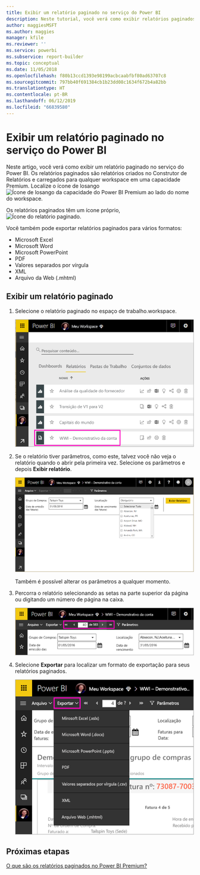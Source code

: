 ```yaml
---
title: Exibir um relatório paginado no serviço do Power BI
description: Neste tutorial, você verá como exibir relatórios paginados no serviço do Power BI.
author: maggiesMSFT
ms.author: maggies
manager: kfile
ms.reviewer: ''
ms.service: powerbi
ms.subservice: report-builder
ms.topic: conceptual
ms.date: 11/05/2018
ms.openlocfilehash: f80b13ccd1393e98199acbcaabfbf80ad63707c8
ms.sourcegitcommit: 797bb40f691384cb1b23dd08c1634f672b4a82bb
ms.translationtype: HT
ms.contentlocale: pt-BR
ms.lasthandoff: 06/12/2019
ms.locfileid: "66839580"
---
```

# <a name="view-a-paginated-report-in-the-power-bi-service"></a>Exibir um relatório paginado no serviço do Power BI

Neste artigo, você verá como exibir um relatório paginado no serviço do Power BI. Os relatórios paginados são relatórios criados no Construtor de Relatórios e carregados para qualquer workspace em uma capacidade Premium. Localize o ícone de losango ![Ícone de losango da capacidade do Power BI Premium](media/paginated-reports-save-to-power-bi-service/premium-diamond.png) ao lado do nome do workspace. 

Os relatórios paginados têm um ícone próprio, ![Ícone do relatório paginado](media/paginated-reports-view-power-bi-service/power-bi-paginated-report-icon.png).

Você também pode exportar relatórios paginados para vários formatos: 

- Microsoft Excel
- Microsoft Word
- Microsoft PowerPoint
- PDF
- Valores separados por vírgula
- XML
- Arquivo da Web (.mhtml)

## <a name="view-a-paginated-report"></a>Exibir um relatório paginado

1. Selecione o relatório paginado no espaço de trabalho.workspace.

    ![Relatório paginado no serviço do Power BI](media/paginated-reports-view-power-bi-service/power-bi-paginated-report-in-service.png)

2. Se o relatório tiver parâmetros, como este, talvez você não veja o relatório quando o abrir pela primeira vez. Selecione os parâmetros e depois **Exibir relatório**. 

     ![Seleção de parâmetros para exibição no relatório](media/paginated-reports-view-power-bi-service/power-bi-paginated-select-parameters.png)

    Também é possível alterar os parâmetros a qualquer momento.

1. Percorra o relatório selecionando as setas na parte superior da página ou digitando um número de página na caixa.
    
   ![Percorrer o relatório](media/paginated-reports-view-power-bi-service/power-bi-paginated-page-thru-report.png)

4. Selecione **Exportar** para localizar um formato de exportação para seus relatórios paginados.

    ![Selecione um formato de exportação](media/paginated-reports-view-power-bi-service/power-bi-paginated-export.png)


## <a name="next-steps"></a>Próximas etapas

[O que são os relatórios paginados no Power BI Premium?](paginated-reports-report-builder-power-bi.md)

